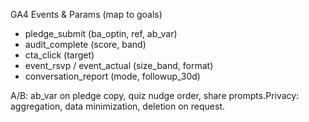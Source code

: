 GA4 Events & Params (map to goals)

* pledge_submit (ba_optin, ref, ab_var)
* audit_complete (score, band)
* cta_click (target)
* event_rsvp / event_actual (size_band, format)
* conversation_report (mode, followup_30d)

A/B: ab_var on pledge copy, quiz nudge order, share prompts.Privacy: aggregation, data minimization, deletion on request.